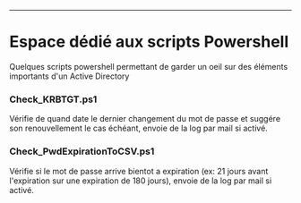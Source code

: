------------------------------------------------------------------------------------
# Espace dédié aux scripts Powershell

Quelques scripts powershell permettant de garder un oeil sur des éléments importants d'un Active Directory

### Check_KRBTGT.ps1

Vérifie de quand date le dernier changement du mot de passe et suggére son renouvellement le cas échéant, envoie de la log par mail si activé.

### Check_PwdExpirationToCSV.ps1

Vérifie si le mot de passe arrive bientot a expiration (ex: 21 jours avant l'expiration sur une expiration de 180 jours), envoie de la log par mail si activé.
